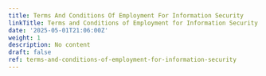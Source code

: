 ```yaml
---
title: Terms And Conditions Of Employment For Information Security
linkTitle: Terms and Conditions of Employment for Information Security
date: '2025-05-01T21:06:00Z'
weight: 1
description: No content
draft: false
ref: terms-and-conditions-of-employment-for-information-security
---
```


